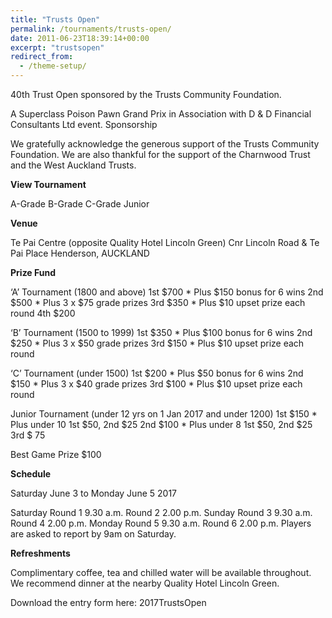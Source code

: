 ```yaml
---
title: "Trusts Open"
permalink: /tournaments/trusts-open/
date: 2011-06-23T18:39:14+00:00
excerpt: "trustsopen"
redirect_from:
  - /theme-setup/
---
```

40th Trust Open sponsored by the Trusts Community Foundation.

A Superclass Poison Pawn Grand Prix in Association with D & D Financial Consultants Ltd event.
Sponsorship

We gratefully acknowledge the generous support of the Trusts Community Foundation. We are also thankful for the support of the Charnwood Trust and the West Auckland Trusts.

<b>View Tournament</b>

A-Grade  B-Grade  C-Grade  Junior

<b>Venue</b>

Te Pai Centre (opposite Quality Hotel Lincoln Green) Cnr Lincoln Road & Te Pai Place Henderson, AUCKLAND

<b>Prize Fund</b>

‘A’ Tournament (1800 and above)
1st      $700     * Plus $150 bonus for 6 wins
2nd    $500     * Plus 3 x $75 grade prizes
3rd     $350     * Plus $10 upset prize each round
4th     $200

‘B’ Tournament (1500 to 1999)
1st       $350    * Plus $100 bonus for 6 wins
2nd     $250    * Plus 3 x $50 grade prizes
3rd      $150    * Plus $10 upset prize each round

‘C’ Tournament (under 1500)
1st       $200    * Plus $50 bonus for 6 wins
2nd      $150    * Plus 3 x $40 grade prizes
3rd      $100    * Plus $10 upset prize each round

Junior Tournament (under 12 yrs on 1 Jan 2017 and under 1200)
1st       $150    * Plus under 10 1st $50, 2nd $25
2nd      $100    * Plus under 8 1st $50, 2nd $25
3rd       $ 75

Best Game Prize $100

<b>Schedule</b>

Saturday June 3 to Monday June 5 2017

Saturday        Round 1    9.30 a.m.
                Round 2    2.00 p.m.
Sunday          Round 3    9.30 a.m.
                Round 4    2.00 p.m.
Monday          Round 5    9.30 a.m.
                Round 6    2.00 p.m.
Players are asked to report by 9am on Saturday.

<b>Refreshments</b>

Complimentary coffee, tea and chilled water will be available throughout. We recommend dinner at the nearby Quality Hotel Lincoln Green.

Download the entry form here: 2017TrustsOpen